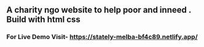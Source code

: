 ## A charity ngo website to help poor and inneed . Build with html css 

### For Live Demo Visit- https://stately-melba-bf4c89.netlify.app/
